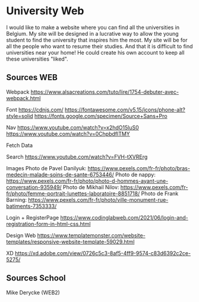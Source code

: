 # University Web
I would like to make a website where you can find all the universities in Belgium. My site will be designed in a lucrative way to allow the young student to find the university that inspires him the most. My site will be for all the people who want to resume their studies. And that it is difficult to find universities near your home! He could create his own account to keep all these universities "liked".

## Sources WEB
Webpack
https://www.alsacreations.com/tuto/lire/1754-debuter-avec-webpack.html


Font
https://cdnjs.com/
https://fontawesome.com/v5.15/icons/phone-alt?style=solid
https://fonts.google.com/specimen/Source+Sans+Pro

Nav
https://www.youtube.com/watch?v=x2hdO15luS0
https://www.youtube.com/watch?v=0ChpbdflTMY

Fetch Data

Search
https://www.youtube.com/watch?v=FVH-tXVRErg

Images
Photo de Pavel Danilyuk: https://www.pexels.com/fr-fr/photo/bras-medecin-malade-soins-de-sante-6753446/
Photo de nappy: https://www.pexels.com/fr-fr/photo/photo-d-hommes-ayant-une-conversation-935949/
Photo de Mikhail Nilov: https://www.pexels.com/fr-fr/photo/femme-portrait-lunettes-laboratoire-8851718/
Photo de Frank Barning: https://www.pexels.com/fr-fr/photo/ville-monument-rue-batiments-7353333/

Login + RegisterPage
https://www.codinglabweb.com/2021/06/login-and-registration-form-in-html-css.html

Design Web
https://www.templatemonster.com/website-templates/responsive-website-template-59029.html

XD
https://xd.adobe.com/view/0726c5c3-8af5-4ff9-9574-c83d6392c2ce-5275/

## Sources School
Mike Derycke (WEB2)
